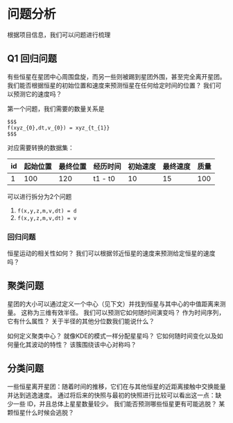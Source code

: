 # 问题分析

根据项目信息，我们可以问题进行梳理

## Q1 回归问题

有些恒星在星团中心周围盘旋，而另一些则被踢到星团外围，甚至完全离开星团。 我们能否根据恒星的初始位置和速度来预测恒星在任何给定时间的位置？
我们可以预测它的速度吗？

第一个问题，我们需要的数量关系是

```
$$$
f(xyz_{0},dt,v_{0}) = xyz_{t_{1}} 
$$$
```

对应需要转换的数据集：

| id | 起始位置 | 最终位置 | 经历时间    | 初始速度 | 最终速度 | 质量  |
|----|------|------|---------|------|------|-----|
| 1  | 100  | 120  | t1 - t0 | 10   | 15   | 100 |


可以进行拆分为2个问题
1. `f(x,y,z,m,v,dt) = d`
2. `f(x,y,z,m,v,dt) = v`

### 回归问题

恒星运动的相关性如何？ 我们可以根据邻近恒星的速度来预测给定恒星的速度吗？

## 聚类问题

星团的大小可以通过定义一个中心（见下文）并找到恒星与其中心的中值距离来测量。
这称为三维有效半径。 我们可以预测它如何随时间演变吗？ 作为时间序列，它有什么属性？ 关于半径的其他分位数我们能说什么？

如何定义聚类中心？ 就像KDE的模式一样分配星星吗？ 它如何随时间变化以及如何量化其波动的特性？ 该簇围绕该中心对称吗？

## 分类问题

一些恒星离开星团：随着时间的推移，它们在与其他恒星的近距离接触中交换能量并达到逃逸速度。
通过将后来的快照与最初的快照进行比较可以看出这一点：缺少一些 ID，并且总体上星星数量较少。
我们能否预测哪些恒星更有可能逃脱？ 某颗恒星什么时候会逃脱？
